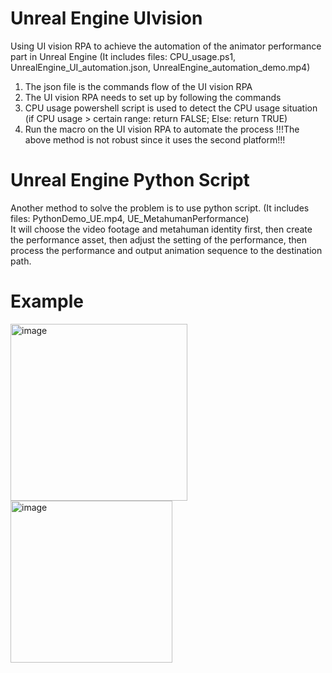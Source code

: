 # Unreal Engine UIvision
Using UI vision RPA to achieve the automation of the animator performance part in Unreal Engine  (It includes files: CPU_usage.ps1, UnrealEngine_UI_automation.json, UnrealEngine_automation_demo.mp4)
  
1. The json file is the commands flow of the UI vision RPA
2. The UI vision RPA needs to set up by following the commands
3. CPU usage powershell script is used to detect the CPU usage situation (if CPU usage > certain range: return FALSE; Else: return TRUE)
4. Run the macro on the UI vision RPA to automate the process
!!!The above method is not robust since it uses the second platform!!!  

# Unreal Engine Python Script
Another method to solve the problem is to use python script. (It includes files: PythonDemo_UE.mp4, UE_MetahumanPerformance)  
It will choose the video footage and metahuman identity first, then create the performance asset, then adjust the setting of the performance, then process the performance and output animation sequence to the destination path.

# Example
<img width="283" alt="image" src="https://github.com/JerryTseee/UnrealEngine_UIvision/assets/126223772/e92d193a-7344-441c-82a0-45927ea84862">
<img width="259" alt="image" src="https://github.com/JerryTseee/UnrealEngine_UIvision/assets/126223772/69e2b0b2-2e9c-42b8-83b7-fbb36bdec7ce">
